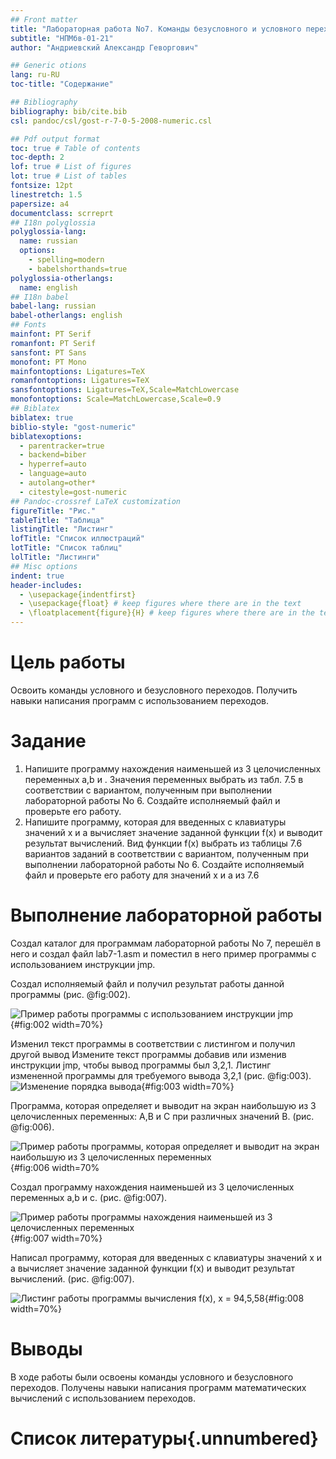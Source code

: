 ```yaml
---
## Front matter
title: "Лабораторная работа No7. Команды безусловного и условного переходов в Nasm. Программирование ветвлений."
subtitle: "НПМбв-01-21"
author: "Андриевский Александр Геворгович"

## Generic otions
lang: ru-RU
toc-title: "Содержание"

## Bibliography
bibliography: bib/cite.bib
csl: pandoc/csl/gost-r-7-0-5-2008-numeric.csl

## Pdf output format
toc: true # Table of contents
toc-depth: 2
lof: true # List of figures
lot: true # List of tables
fontsize: 12pt
linestretch: 1.5
papersize: a4
documentclass: scrreprt
## I18n polyglossia
polyglossia-lang:
  name: russian
  options:
	- spelling=modern
	- babelshorthands=true
polyglossia-otherlangs:
  name: english
## I18n babel
babel-lang: russian
babel-otherlangs: english
## Fonts
mainfont: PT Serif
romanfont: PT Serif
sansfont: PT Sans
monofont: PT Mono
mainfontoptions: Ligatures=TeX
romanfontoptions: Ligatures=TeX
sansfontoptions: Ligatures=TeX,Scale=MatchLowercase
monofontoptions: Scale=MatchLowercase,Scale=0.9
## Biblatex
biblatex: true
biblio-style: "gost-numeric"
biblatexoptions:
  - parentracker=true
  - backend=biber
  - hyperref=auto
  - language=auto
  - autolang=other*
  - citestyle=gost-numeric
## Pandoc-crossref LaTeX customization
figureTitle: "Рис."
tableTitle: "Таблица"
listingTitle: "Листинг"
lofTitle: "Список иллюстраций"
lotTitle: "Список таблиц"
lolTitle: "Листинги"
## Misc options
indent: true
header-includes:
  - \usepackage{indentfirst}
  - \usepackage{float} # keep figures where there are in the text
  - \floatplacement{figure}{H} # keep figures where there are in the text
---
```


# Цель работы

Освоить команды условного и безусловного переходов. Получить навыки написания
программ с использованием переходов. 

# Задание

1. Напишите программу нахождения наименьшей из 3 целочисленных переменных a,b и .
Значения переменных выбрать из табл. 7.5 в соответствии с вариантом, полученным
при выполнении лабораторной работы No 6. Создайте исполняемый файл и проверьте
его работу.
2. Напишите программу, которая для введенных с клавиатуры значений x и a вычисляет
значение заданной функции f(x) и выводит результат вычислений. Вид функции f(x)
выбрать из таблицы 7.6 вариантов заданий в соответствии с вариантом, полученным
при выполнении лабораторной работы No 6. Создайте исполняемый файл и проверьте
его работу для значений x и a из 7.6


# Выполнение лабораторной работы

Создал каталог для программам лабораторной работы No 7, перешёл в него и создал файл lab7-1.asm и поместил в него пример программы с использованием инструкции jmp. 

Создал исполняемый файл и получил результат работы данной программы (рис. @fig:002).

![Пример работы программы с использованием инструкции jmp ](image/7-1.png){#fig:002 width=70%}


 Изменил текст программы в соответствии с листингом и получил другой вывод 
 Измените текст программы добавив или изменив инструкции jmp, чтобы вывод программы был 3,2,1.
 Листинг измененной программы для требуемого вывода 3,2,1 (рис. @fig:003).
![Изменение порядка вывода](image/7-2.png){#fig:003 width=70%}



Программа, которая определяет и выводит на экран наибольшую из 3 целочисленных переменных: A,B и C при различных  значений B. (рис. @fig:006).

![Пример работы программы, которая определяет и выводит на экран наибольшую из 3 целочисленных переменных](image/7-3.png){#fig:006 width=70%



Создал программу нахождения наименьшей из 3 целочисленных переменных a,b и с. (рис. @fig:007).

![Пример работы программы нахождения наименьшей из 3 целочисленных переменных](image/7-4.png){#fig:007 width=70%}



Написал программу, которая для введенных с клавиатуры значений x и a вычисляет
значение заданной функции f(x) и выводит результат вычислений. (рис. @fig:007).

![Листинг  работы программы вычисления  f(x), x = 94,5,58 ](image/7-5.png){#fig:008 width=70%}





# Выводы

В ходе работы были освоены команды условного и безусловного переходов. Получены навыки написания программ математических вычислений с использованием переходов.
# Список литературы{.unnumbered}


